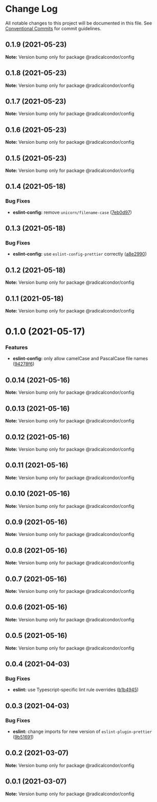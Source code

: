 # Change Log

All notable changes to this project will be documented in this file.
See [Conventional Commits](https://conventionalcommits.org) for commit guidelines.

## 0.1.9 (2021-05-23)

**Note:** Version bump only for package @radicalcondor/config





## 0.1.8 (2021-05-23)

**Note:** Version bump only for package @radicalcondor/config





## 0.1.7 (2021-05-23)

**Note:** Version bump only for package @radicalcondor/config





## 0.1.6 (2021-05-23)

**Note:** Version bump only for package @radicalcondor/config





## 0.1.5 (2021-05-23)

**Note:** Version bump only for package @radicalcondor/config





## 0.1.4 (2021-05-18)


### Bug Fixes

* **eslint-config:** remove `unicorn/filename-case` ([7eb0d97](https://github.com/radicalcondor/config/commit/7eb0d9736902157deb5df339148b7ff30d68ab0c))





## 0.1.3 (2021-05-18)


### Bug Fixes

* **eslint-config:** use `eslint-config-prettier` correctly ([a8e2990](https://github.com/radicalcondor/config/commit/a8e2990ebe0f023b7f894290650e35081ebdd05f))





## 0.1.2 (2021-05-18)

**Note:** Version bump only for package @radicalcondor/config





## 0.1.1 (2021-05-18)

**Note:** Version bump only for package @radicalcondor/config





# 0.1.0 (2021-05-17)


### Features

* **eslint-config:** only allow camelCase and PascalCase file names ([94278f6](https://github.com/radicalcondor/config/commit/94278f6637f55317b8f2d86257befcfa8ceb21d2))





## 0.0.14 (2021-05-16)

**Note:** Version bump only for package @radicalcondor/config





## 0.0.13 (2021-05-16)

**Note:** Version bump only for package @radicalcondor/config





## 0.0.12 (2021-05-16)

**Note:** Version bump only for package @radicalcondor/config





## 0.0.11 (2021-05-16)

**Note:** Version bump only for package @radicalcondor/config





## 0.0.10 (2021-05-16)

**Note:** Version bump only for package @radicalcondor/config





## 0.0.9 (2021-05-16)

**Note:** Version bump only for package @radicalcondor/config





## 0.0.8 (2021-05-16)

**Note:** Version bump only for package @radicalcondor/config





## 0.0.7 (2021-05-16)

**Note:** Version bump only for package @radicalcondor/config





## 0.0.6 (2021-05-16)

**Note:** Version bump only for package @radicalcondor/config





## 0.0.5 (2021-05-16)

**Note:** Version bump only for package @radicalcondor/config





## 0.0.4 (2021-04-03)


### Bug Fixes

* **eslint:** use Typescript-specific lint rule overrides ([b1b4945](https://github.com/radicalcondor/config/commit/b1b49459a5bf1bc7740ee0be11b534598bf3e3f9))





## 0.0.3 (2021-04-03)


### Bug Fixes

* **eslint:** change imports for new version of `eslint-plugin-prettier` ([9b51691](https://github.com/radicalcondor/config/commit/9b516912b2675d58d85d8393ca078fd63911285f))





## 0.0.2 (2021-03-07)

**Note:** Version bump only for package @radicalcondor/config





## 0.0.1 (2021-03-07)

**Note:** Version bump only for package @radicalcondor/config
